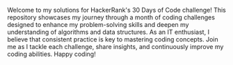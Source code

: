 Welcome to my solutions for HackerRank's 30 Days of Code challenge! This repository showcases my journey through a month of coding challenges designed to enhance my problem-solving skills and deepen my understanding of algorithms and data structures. As an IT enthusiast, I believe that consistent practice is key to mastering coding concepts. Join me as I tackle each challenge, share insights, and continuously improve my coding abilities. Happy coding!
